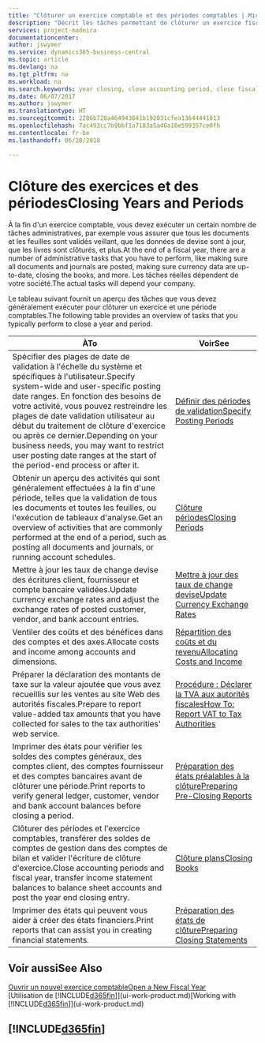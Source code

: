 ```yaml
---
title: "Clôturer un exercice comptable et des périodes comptables | Microsoft Docs"
description: "Décrit les tâches permettant de clôturer un exercice fiscal ou une période comptable, par exemple, en vérifiant que les documents et les feuilles sont validés et en vérifiant les soldes bancaires."
services: project-madeira
documentationcenter: 
author: jswymer
ms.service: dynamics365-business-central
ms.topic: article
ms.devlang: na
ms.tgt_pltfrm: na
ms.workload: na
ms.search.keywords: year closing, close accounting period, close fiscal year, bank account detailed trial balance
ms.date: 06/07/2017
ms.author: jswymer
ms.translationtype: HT
ms.sourcegitcommit: 2286b728a464943841b192031cfea13644441013
ms.openlocfilehash: 7ac493cc7b9bbf1a7183a5a46a10e599357ce0fb
ms.contentlocale: fr-be
ms.lasthandoff: 06/28/2018

---
```

# <a name="closing-years-and-periods"></a><span data-ttu-id="bcf31-103">Clôture des exercices et des périodes</span><span class="sxs-lookup"><span data-stu-id="bcf31-103">Closing Years and Periods</span></span>
<span data-ttu-id="bcf31-104">À la fin d'un exercice comptable, vous devez exécuter un certain nombre de tâches administratives, par exemple vous assurer que tous les documents et les feuilles sont validés veillant, que les données de devise sont à jour, que les livres sont clôturés, et plus.</span><span class="sxs-lookup"><span data-stu-id="bcf31-104">At the end of a fiscal year, there are a number of administrative tasks that you have to perform, like making sure all documents and journals are posted, making sure currency data are up-to-date, closing the books, and more.</span></span> <span data-ttu-id="bcf31-105">Les tâches réelles dépendent de votre société.</span><span class="sxs-lookup"><span data-stu-id="bcf31-105">The actual tasks will depend your company.</span></span>

<span data-ttu-id="bcf31-106">Le tableau suivant fournit un aperçu des tâches que vous devez généralement exécuter pour clôturer un exercice et une période comptables.</span><span class="sxs-lookup"><span data-stu-id="bcf31-106">The following table provides an overview of tasks that you typically perform to close a year and period.</span></span>

| <span data-ttu-id="bcf31-107">À</span><span class="sxs-lookup"><span data-stu-id="bcf31-107">To</span></span> | <span data-ttu-id="bcf31-108">Voir</span><span class="sxs-lookup"><span data-stu-id="bcf31-108">See</span></span> |
| --- | --- |
| <span data-ttu-id="bcf31-109">Spécifier des plages de date de validation à l'échelle du système et spécifiques à l'utilisateur.</span><span class="sxs-lookup"><span data-stu-id="bcf31-109">Specify system-wide and user-specific posting date ranges.</span></span> <span data-ttu-id="bcf31-110">En fonction des besoins de votre activité, vous pouvez restreindre les plages de date validation utilisateur au début du traitement de clôture d'exercice ou après ce dernier.</span><span class="sxs-lookup"><span data-stu-id="bcf31-110">Depending on your business needs, you may want to restrict user posting date ranges at the start of the period-end process or after it.</span></span> |[<span data-ttu-id="bcf31-111">Définir des périodes de validation</span><span class="sxs-lookup"><span data-stu-id="bcf31-111">Specify Posting Periods</span></span>](finance-how-specify-posting-periods.md) |
| <span data-ttu-id="bcf31-112">Obtenir un aperçu des activités qui sont généralement effectuées à la fin d'une période, telles que la validation de tous les documents et toutes les feuilles, ou l'exécution de tableaux d'analyse.</span><span class="sxs-lookup"><span data-stu-id="bcf31-112">Get an overview of activities that are commonly performed at the end of a period, such as posting all documents and journals, or running account schedules.</span></span> |[<span data-ttu-id="bcf31-113">Clôture périodes</span><span class="sxs-lookup"><span data-stu-id="bcf31-113">Closing Periods</span></span>](year-how-complete-period-end-processes.md) |
| <span data-ttu-id="bcf31-114">Mettre à jour les taux de change devise des écritures client, fournisseur et compte bancaire validées.</span><span class="sxs-lookup"><span data-stu-id="bcf31-114">Update currency exchange rates and adjust the exchange rates of posted customer, vendor, and bank account entries.</span></span> |[<span data-ttu-id="bcf31-115">Mettre à jour des taux de change devise</span><span class="sxs-lookup"><span data-stu-id="bcf31-115">Update Currency Exchange Rates</span></span>](finance-how-update-currencies.md) |
| <span data-ttu-id="bcf31-116">Ventiler des coûts et des bénéfices dans des comptes et des axes.</span><span class="sxs-lookup"><span data-stu-id="bcf31-116">Allocate costs and income among accounts and dimensions.</span></span> |[<span data-ttu-id="bcf31-117">Répartition des coûts et du revenu</span><span class="sxs-lookup"><span data-stu-id="bcf31-117">Allocating Costs and Income</span></span>](year-allocate-costs-income.md) |
| <span data-ttu-id="bcf31-118">Préparer la déclaration des montants de taxe sur la valeur ajoutée que vous avez recueillis sur les ventes au site Web des autorités fiscales.</span><span class="sxs-lookup"><span data-stu-id="bcf31-118">Prepare to report value-added tax amounts that you have collected for sales to the tax authorities' web service.</span></span> |[<span data-ttu-id="bcf31-119">Procédure : Déclarer la TVA aux autorités fiscales</span><span class="sxs-lookup"><span data-stu-id="bcf31-119">How To: Report VAT to Tax Authorities</span></span>](finance-how-report-vat.md)|
| <span data-ttu-id="bcf31-120">Imprimer des états pour vérifier les soldes des comptes généraux, des comptes client, des comptes fournisseur et des comptes bancaires avant de clôturer une période.</span><span class="sxs-lookup"><span data-stu-id="bcf31-120">Print reports to verify general ledger, customer, vendor and bank account balances before closing a period.</span></span> |[<span data-ttu-id="bcf31-121">Préparation des états préalables à la clôture</span><span class="sxs-lookup"><span data-stu-id="bcf31-121">Preparing Pre-Closing Reports</span></span>](year-prepare-preclose-reports.md) |
| <span data-ttu-id="bcf31-122">Clôturer des périodes et l'exercice comptables, transférer des soldes de comptes de gestion dans des comptes de bilan et valider l'écriture de clôture d'exercice.</span><span class="sxs-lookup"><span data-stu-id="bcf31-122">Close accounting periods and fiscal year, transfer income statement balances to balance sheet accounts and post the year end closing entry.</span></span> |[<span data-ttu-id="bcf31-123">Clôture plans</span><span class="sxs-lookup"><span data-stu-id="bcf31-123">Closing Books</span></span>](year-close-books.md) |
| <span data-ttu-id="bcf31-124">Imprimer des états qui peuvent vous aider à créer des états financiers.</span><span class="sxs-lookup"><span data-stu-id="bcf31-124">Print reports that can assist you in creating financial statements.</span></span> |[<span data-ttu-id="bcf31-125">Préparation des états de clôture</span><span class="sxs-lookup"><span data-stu-id="bcf31-125">Preparing Closing Statements</span></span>](year-prepare-close-statement.md) |

## <a name="see-also"></a><span data-ttu-id="bcf31-126">Voir aussi</span><span class="sxs-lookup"><span data-stu-id="bcf31-126">See Also</span></span>
[<span data-ttu-id="bcf31-127">Ouvrir un nouvel exercice comptable</span><span class="sxs-lookup"><span data-stu-id="bcf31-127">Open a New Fiscal Year</span></span>](finance-how-open-new-fiscal-year.md)  
<span data-ttu-id="bcf31-128">[Utilisation de [!INCLUDE[d365fin](includes/d365fin_md.md)]](ui-work-product.md)</span><span class="sxs-lookup"><span data-stu-id="bcf31-128">[Working with [!INCLUDE[d365fin](includes/d365fin_md.md)]](ui-work-product.md)</span></span>

## [!INCLUDE[d365fin](includes/free_trial_md.md)]  
 

